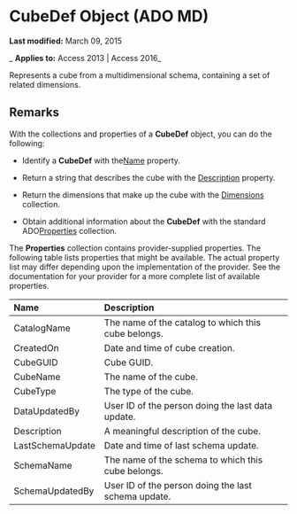 
# CubeDef Object (ADO MD)

 **Last modified:** March 09, 2015

 _ **Applies to:** Access 2013 | Access 2016_



Represents a cube from a multidimensional schema, containing a set of related dimensions.

## Remarks

With the collections and properties of a  **CubeDef** object, you can do the following:


- Identify a  **CubeDef** with the[Name](31ea6dad-c464-3af7-4b7a-086900656c2c.md) property.
    
- Return a string that describes the cube with the [Description](06d5e1d0-6ed7-fe14-3723-3790e225482a.md) property.
    
- Return the dimensions that make up the cube with the [Dimensions](05aad447-e44c-3fe0-0995-c72539b2f896.md) collection.
    
- Obtain additional information about the  **CubeDef** with the standard ADO[Properties](4d662790-1252-c930-e6f9-edf6a38636af.md) collection.
    
The  **Properties** collection contains provider-supplied properties. The following table lists properties that might be available. The actual property list may differ depending upon the implementation of the provider. See the documentation for your provider for a more complete list of available properties.



|**Name**|**Description**|
|:-----|:-----|
|CatalogName|The name of the catalog to which this cube belongs.|
|CreatedOn|Date and time of cube creation.|
|CubeGUID|Cube GUID.|
|CubeName|The name of the cube.|
|CubeType|The type of the cube.|
|DataUpdatedBy|User ID of the person doing the last data update.|
|Description|A meaningful description of the cube.|
|LastSchemaUpdate|Date and time of last schema update.|
|SchemaName|The name of the schema to which this cube belongs.|
|SchemaUpdatedBy|User ID of the person doing the last schema update.|
